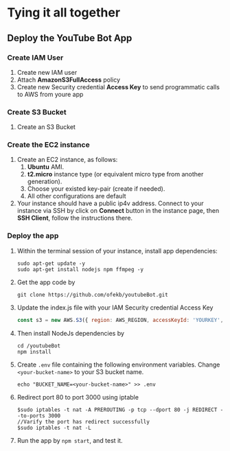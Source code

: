 # Tying it all together

## Deploy the YouTube Bot App

### Create IAM User 
1. Create new IAM user
2. Attach **AmazonS3FullAccess** policy
3. Create new Security credential **Access Key** to send programmatic calls to AWS from youre app

### Create S3 Bucket 
1. Create an S3 Bucket

### Create the EC2 instance 

1. Create an EC2 instance, as follows:
    1. **Ubuntu** AMI.
    2. **t2.micro** instance type (or equivalent micro type from another generation).
    3. Choose your existed key-pair (create if needed).
    4. All other configurations are default
2. Your instance should have a public ip4v address. Connect to your instance via SSH by click on **Connect** button in the instance page, then **SSH Client**, follow the instructions there.

   
### Deploy the app

1. Within the terminal session of your instance, install app dependencies:
   ```shell
   sudo apt-get update -y  
   sudo apt-get install nodejs npm ffmpeg -y
   ```
2. Get the app code by
   ```shell
   git clone https://github.com/ofekb/youtubeBot.git
   ```

4. Update the index.js file with your IAM Security credential Access Key
   ```javascript
   const s3 = new AWS.S3({ region: AWS_REGION, accessKeyId: 'YOURKEY', secretAccessKey: 'YOURSECRET' });
   ```

3. Then install NodeJs dependencies by
   ```shell
   cd /youtubeBot
   npm install
   ```
4. Create `.env` file containing the following environment variables. Change `<your-bucket-name>` to your S3 bucket name.
   ```shell
   echo "BUCKET_NAME=<your-bucket-name>" >> .env
   ```

5. Redirect port 80 to port 3000 using iptable
   ```shell
   $sudo iptables -t nat -A PREROUTING -p tcp --dport 80 -j REDIRECT --to-ports 3000﻿
   //Varify the port has redirect successfully
   $sudo iptables -t nat -L 
   ```

5. Run the app by `npm start`, and test it. 